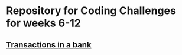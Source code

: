 # Repository for Coding Challenges for weeks 6-12

## [Transactions in a bank](https://github.com/Samariya57/coding_challenges/blob/master/transactions.md)
